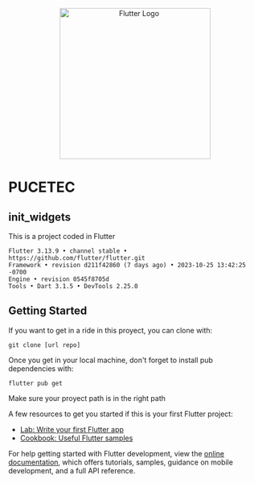 <p align="center">
    <a href="https://docs.flutter.dev/" target="blank">
        <img src="https://miro.medium.com/v2/resize:fit:1400/1*FX3yx5KS0fAJNDtGaSEdhw.png" alt="Flutter Logo" width="300" />
    </a>
</p>


# PUCETEC


## init_widgets

This is a project coded in Flutter
```
Flutter 3.13.9 • channel stable • https://github.com/flutter/flutter.git
Framework • revision d211f42860 (7 days ago) • 2023-10-25 13:42:25 -0700
Engine • revision 0545f8705d
Tools • Dart 3.1.5 • DevTools 2.25.0
```

## Getting Started

If you want to get in a ride in this proyect, you can clone with:
```
git clone [url repo]
```

Once you get in your local machine, don't forget to install pub dependencies with: 
```
flutter pub get
```
Make sure your proyect path is in the right path

A few resources to get you started if this is your first Flutter project:

- [Lab: Write your first Flutter app](https://docs.flutter.dev/get-started/codelab)
- [Cookbook: Useful Flutter samples](https://docs.flutter.dev/cookbook)

For help getting started with Flutter development, view the
[online documentation](https://docs.flutter.dev/), which offers tutorials,
samples, guidance on mobile development, and a full API reference.
